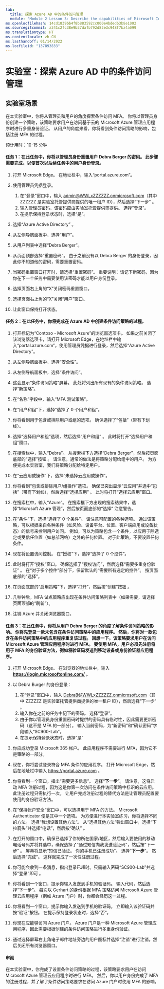 ```yaml
---
lab:
  title: 探索 Azure AD 中的条件访问管理
  module: 'Module 2 Lesson 3: Describe the capabilities of Microsoft Identity and access management solutions: Explore the access management capabilities of Azure AD'
ms.openlocfilehash: 14cd1839bb4f8b883592cc000e4bded63b8e1002
ms.sourcegitcommit: a341c2fc38e9b37dafb792d82e3c948f7ba4a099
ms.translationtype: HT
ms.contentlocale: zh-CN
ms.lasthandoff: 01/14/2022
ms.locfileid: "137893833"
---
```

# <a name="lab-explore-access-management-in-azure-ad-with-conditional"></a>实验室：探索 Azure AD 中的条件访问管理

## <a name="lab-scenario"></a>实验室场景
在本实验室中，你将从管理员和用户的角度探索条件访问 MFA。  你将以管理员身份创建一个策略，该策略要求用户在访问基于云的 Microsoft Azure 管理应用程序时进行多重身份验证。  从用户的角度来看，你将看到条件访问策略的影响，包括注册 MFA 的过程。

预计用时：10-15 分钟

#### <a name="task-1-in-this-task-you-as-the-admin-will-reset-the-password-for-the-user-debra-berger--this-step-is-needed-so-you-can-initially-sign-in-as-the-user-in-subsequent-tasks"></a>任务 1：在此任务中，你将以管理员身份重置用户 Debra Berger 的密码。  此步骤需要完成，以便首次以后续任务中的用户身份登录。

1. 打开 Microsoft Edge。  在地址栏中，输入“portal.azure.com”。

2. 使用管理员凭据登录。
    1. 在“登录”窗口中，输入 admin@WWLxZZZZZZ.onmicrosoft.com（其中 ZZZZZZ 是实验室托管提供商提供的唯一租户 ID），然后选择“下一步” 。
    1. 输入管理员密码，该密码应由实验室托管提供商提供。 选择“登录”。
    1. 在提示保持登录状态时，选择“是”。

3. 选择“Azure Active Directory”  。  

4. 从左侧导航面板中，选择“用户”。

5. 从用户列表中选择“Debra Berger”。

6. 从页面顶部选择“重置密码”。 由于之前没有以 Debra Berger 的身份登录，因此你不知道他的密码，需要重置密码。

7. 当密码重置窗口打开时，请选择“重置密码”。  重要说明：请记下新密码，因为你在下一个任务中需要使用该密码才能以用户身份登录。

8. 选择页面右上角的“X”关闭密码重置窗口。

9. 选择页面右上角的“X”关闭“用户”窗口。

10. 让此窗口保持打开状态。


#### <a name="task-2--in-this-task-you-will-go-through-the-process-of-creating-a-conditional-access-policy-in-azure-ad"></a>任务 2：在此任务中，你将完成在 Azure AD 中创建条件访问策略的过程。

1. 打开标记为“Contoso - Microsoft Azure”的浏览器选项卡。   如果之前关闭了该浏览器选项卡，请打开 Microsoft Edge，在地址栏中输入“portal.azure.com”，使用管理员凭据进行登录，然后选择“Azure Active Directory”。  

2. 从左侧导航面板中，选择“安全性”。

3. 从左侧导航面板中，选择“条件访问”。

4. 这会显示“条件访问策略”屏幕。 此处将列出所有现有的条件访问策略。 选择“新策略”。

5. 在“名称”字段中，输入“MFA 测试策略”。

6. 在“用户和组”下，选择“选择了 0 个用户和组”。

7. 你将看到用于包含或排除用户或组的选项。  确保选择了“包括”（带有下划线）。

8. 选择“选择用户和组”选项，然后选择“用户和组” 。  此时将打开“选择用户和组”窗口。  

9. 在搜索栏中，输入“Debra”。  从搜索栏下方选择“Debra Berger”，然后按页面底部的“选择”按钮 。  请注意，通常的做法是将策略分配给组中的用户。  为方便完成本实验室，我们将策略分配给特定用户。 

10. 在“云应用或操作”下，选择“未选择云应用或操作”。

11. 你将看到“包含或排除用户/组操作”选项。  确保已突出显示“云应用”并选中“包括”（带有下划线），然后选择“选择应用”  。  此时将打开“选择云应用”窗口。

12. 在搜索栏中，输入“Azure”。  在搜索框下方出现的搜索结果中，选择“Microsoft Azure 管理”，然后按页面底部的“选择”   注意警告。  

13. 在“条件”下，选择“选择了 0 个条件”。  请注意可配置的各种选项。  通过该策略，可以根据来自各种条件（如风险、设备平台、位置、客户端应用或设备状态）的信号来控制用户访问。  例如，可以为策略包含一个条件，以应用于除选定或受信任位置（如总部网络）之外的任何位置。  对于此策略，不要设置任何条件。

14. 现在将设置访问控制。  在“授权”下，选择“选择了 0 个控件”。

15. 此时将打开“授权”窗口。  确保选择了“授权访问”，然后选择“需要多重身份验证” 。  在“对于多个控件”部分下，保留默认的“需要所有选定的控件”。  按页面底部的“选择”。

16. 在页面底部的“启用策略”下，选择“打开”，然后按“创建”按钮 。

17. 几秒钟后，MFA 试点策略应出现在条件访问策略列表中（如果需要，请选择页面顶部的“刷新”）。

18. 注销 Azure 并关闭浏览器窗口。

#### <a name="task-3-in-this-task-you-will-see-the-impact-of-the-conditional-access-policy-from-the-perspective-of-the-user-debra-berger-you-will-start-first-by-signing-in-to-an-application-that-is-not-included-in-the-conditional-access-policy--then-you-will-repeat-the-process-for-an-application-that-is-included-in-the-conditional-access-policy--recall-that-the-policy-requires-the-user-to-go-through-mfa-when-accessing-a-microsoft-azure-management-application--to-use-mfa-the-user-must-first-register-the-authentication-method-that-will-be-used-for-mfa-for-example-a-code-sent-to-a-mobile-device-or-an-authenticator-application"></a>任务 3：在此任务中，你将从用户 Debra Berger 的角度了解条件访问策略的影响。 你将先登录一款未包含在条件访问策略中的应用程序。  然后，你将对一款包含在条件访问策略中的应用程序重复该过程。  回想一下，该策略要求用户在访问 Microsoft Azure 管理应用程序时进行 MFA。  要使用 MFA，用户必须先注册将用于 MFA 的身份验证方法，例如将验证码发送到移动设备或身份验证器应用程序。

1. 打开 Microsoft Edge。  在浏览器的地址栏中，输入 **https://login.microsoftonline.com/** 。

1. 以 Debra Burger 的身份登录：
    1. 在“登录”窗口中，输入 DebraB@WWLxZZZZZZ.onmicrosoft.com（其中 ZZZZZZ 是实验室托管提供商提供的唯一租户 ID），然后选择“下一步” 。
    1. 输入你在之前的任务中记下的密码。 选择“登录”。
    1. 由于你以管理员身份重置密码时提供的密码具有临时性，因此需要更新密码（这不是 MFA 的一部分）。  输入当前密码，为“新密码”和“确认密码”字段输入“SC900-Lab”。
    1. 在提示保持登录状态时，选择“是”

1. 你应成功登录 Microsoft 365 帐户。  此应用程序不需要进行 MFA，因为它不是策略的一部分。

1. 现在，你将尝试登录符合 MFA 条件的应用程序。  打开 Microsoft Edge，然后在地址栏中输入 https://portal.azure.com 。

1. 你将看到一个窗口，指出“需要更多信息”。  选择“**下一步**”。  请注意，这将启动 MFA 注册过程，因为这是你第一次访问在条件访问策略中标识的云应用。  此注册过程只需执行一次。   让用户完成注册过程的替代方法是让管理员配置要使用的身份验证方法。

1. 在“保持帐户安全”窗口中，可以选择用于 MFA 的方法。  Microsoft Authenticator 便是其中一个选项。 为方便进行本实验室练习，你将选择不同的方法。  选择“我想设置其他方法”。  从“选择其他方法”弹出窗口中，选择“下拉箭头”并选择“电话”，然后按“确认”  。

1. 在打开的窗口中，确保已选择了你的所在国家/地区，然后输入要使用的移动电话号码并将其选中，确保选择了“通过短信向我发送验证码”，然后按“下一步” 。  屏幕将显示“短信已验证。 你的手机已注册成功”。  选择“**下一步**”。 然后选择“完成”。  这样就完成了一次性注册过程。

1. 你可能会收到一条消息，指出登录已超时。只需输入密码“SC900-Lab”并选择“登录”即可 。

1. 你将看到一个窗口，提示你输入发送到手机的验证码。  输入代码，然后选择“下一步”。  每次以 Gerhart 的身份根据 MFA 策略访问 Microsoft Azure 管理云应用程序（例如 Azure 门户）时，你都会经历这一过程。

1. 你将看到一个窗口，提示你输入发送到手机的验证码。  立即输入该验证码并按“验证”按钮。  在提示保持登录状态时，选择“否”。

1. 你现在应能够访问 Azure 门户。  Azure 门户是一种 Microsoft Azure 管理应用程序，因此需要根据创建的条件访问策略进行多重身份验证。  

1. 通过选择屏幕右上角电子邮件地址旁边的用户图标并选择“注销”进行注销。然后关闭所有浏览器窗口。

#### <a name="review"></a>审阅
在本实验室中，你完成了设置条件访问策略的过程，该策略要求用户在访问 Microsoft Azure 管理云应用程序时进行 MFA。  然后，你以用户身份完成了 MFA 的注册过程，并了解了条件访问策略要求在访问 Azure 门户时使用 MFA 的影响。